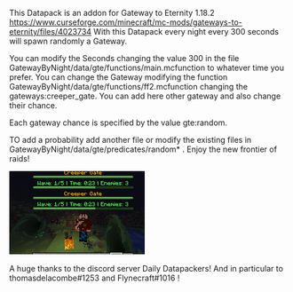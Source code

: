 This Datapack is an addon for Gateway to Eternity 1.18.2 https://www.curseforge.com/minecraft/mc-mods/gateways-to-eternity/files/4023734
With this Datapack every night every 300 seconds will spawn randomly a Gateway. 

You can modify the Seconds changing the value 300 in the file GatewayByNight/data/gte/functions/main.mcfunction to whatever time you prefer. You can change the Gateway modifying the function GatewayByNight/data/gte/functions/ff2.mcfunction changing the gateways:creeper_gate.
You can add here other gateway and also change their chance. 

Each gateway chance is specified by the value gte:random. 

TO add a probability add another file or modify the existing files in 
GatewayByNight/data/gte/predicates/random* . Enjoy the new frontier of raids! 

![alt text](https://github.com/alessandriLuca/GatewayByNight/blob/main/img.png)

A huge thanks to the discord server Daily Datapackers!  And in particular to thomasdelacombe#1253 and Flynecraft#1016 ! 
